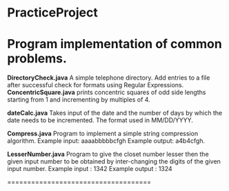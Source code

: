 # PracticeProject
Program implementation of common problems.
====================================

**DirectoryCheck.java**
A simple telephone directory. Add entries to a file after successful check for formats using Regular Expressions.
**ConcentricSquare.java**
prints concentric squares of odd side lengths starting from 1 and incrementing by multiples of 4.

**dateCalc.java**
Takes input of the date and the number of days by which the date needs to be incremented. The format used in MM/DD/YYYY.

**Compress.java**
Program to implement a simple string compression algorithm. Example input: aaaabbbbbcfgh Example output: a4b4cfgh.

**LesserNumber.java**
Program to give the closet number lesser then the given input number to be obtained by inter-changing the digits of the given input number. Example input : 1342 Example output : 1324

====================================
